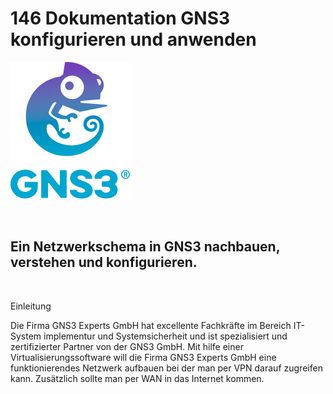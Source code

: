 # 146 Dokumentation GNS3 konfigurieren und anwenden 
![Bild1](gns3.png)

<br>

## __Ein Netzwerkschema in GNS3 nachbauen, verstehen und konfigurieren.__ 
<br>

Einleitung

Die Firma GNS3 Experts GmbH hat excellente Fachkräfte im Bereich IT-System implementur und Systemsicherheit und ist spezialisiert und zertifizierter Partner von der GNS3 GmbH.
Mit hilfe einer Virtualisierungssoftware will die Firma GNS3 Experts GmbH eine funktionierendes Netzwerk aufbauen bei der man per VPN darauf zugreifen kann. Zusätzlich sollte man per WAN in das Internet kommen. 



